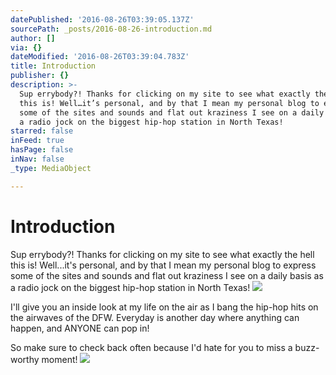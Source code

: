 ```yaml
---
datePublished: '2016-08-26T03:39:05.137Z'
sourcePath: _posts/2016-08-26-introduction.md
author: []
via: {}
dateModified: '2016-08-26T03:39:04.783Z'
title: Introduction
publisher: {}
description: >-
  Sup errybody?! Thanks for clicking on my site to see what exactly the hell
  this is! Well…it’s personal, and by that I mean my personal blog to express
  some of the sites and sounds and flat out kraziness I see on a daily basis as
  a radio jock on the biggest hip-hop station in North Texas!
starred: false
inFeed: true
hasPage: false
inNav: false
_type: MediaObject

---
```

# Introduction

Sup errybody?! Thanks for clicking on my site to see what exactly the hell this is! Well...it's personal, and by that I mean my personal blog to express some of the sites and sounds and flat out kraziness I see on a daily basis as a radio jock on the biggest hip-hop station in North Texas!
![](https://s3-us-west-2.amazonaws.com/the-grid-img/p/5b2573a4bd3e74a4ee802b55c93b2bfab48107ca.png)

I'll give you an inside look at my life on the air as I bang the hip-hop hits on the airwaves of the DFW. Everyday is another day where anything can happen, and ANYONE can pop in! 

So make sure to check back often because I'd hate for you to miss a buzz-worthy moment! ![](https://the-grid-user-content.s3-us-west-2.amazonaws.com/4e3cfab1-d954-42eb-8148-5316662b7474.png)